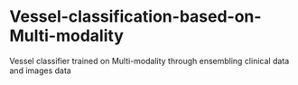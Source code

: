 # Vessel-classification-based-on-Multi-modality
Vessel classifier trained on Multi-modality through ensembling clinical data and images data
